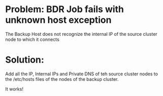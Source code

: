 # Problem: BDR Job fails with unknown host exception

The Backup Host does not recognize the internal IP of the source cluster node to which it connects

# Solution:

Add all the IP, Internal IPs and Private DNS of teh source cluster nodes to the /etc/hosts files of the nodes of the backup cluster.

It works!
